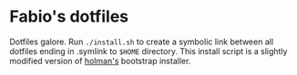 # Fabio's dotfiles

Dotfiles galore. Run `./install.sh` to create a symbolic link between all dotfiles ending in .symlink to `$HOME` directory. This install script is a slightly modified version of [holman's](https://github.com/holman/dotfiles) bootstrap installer.
